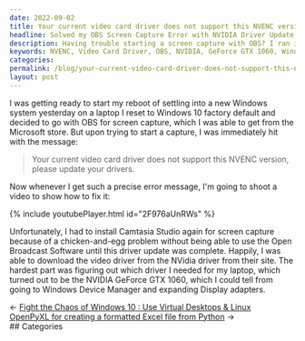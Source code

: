 ```yaml
---
date: 2022-09-02
title: Your current video card driver does not support this NVENC version please update your drivers.
headline: Solved my OBS Screen Capture Error with NVIDIA Driver Update
description: Having trouble starting a screen capture with OBS? I ran into the same issue and figured out how to fix it by downloading the correct video driver from the NVIDIA website. I identified the correct driver by going to Windows Device Manager and finding the NVIDIA GeForce GTX 1060. Read my blog post to find out more about this issue and how I solved it.
keywords: NVENC, Video Card Driver, OBS, NVIDIA, GeForce GTX 1060, Windows Device Manager, Screen Capture, Error Message, Download, Fix, Solution
categories: 
permalink: /blog/your-current-video-card-driver-does-not-support-this-nvenc-version-please-update-your-drivers/
layout: post
---
```



I was getting ready to start my reboot of settling into a new Windows system
yesterday on a laptop I reset to Windows 10 factory default and decided to go
with OBS for screen capture, which I was able to get from the Microsoft store.
But upon trying to start a capture, I was immediately hit with the message:

> Your current video card driver does not support this NVENC version, please
> update your drivers.

Now whenever I get such a precise error message, I'm going to shoot a video to
show how to fix it:

{% include youtubePlayer.html id="2F976aUnRWs" %}

Unfortunately, I had to install Camtasia Studio again for screen capture
because of a chicken-and-egg problem without being able to use the Open
Broadcast Software until this driver update was complete. Happily, I was able
to download the video driver from the NVidia driver from their site. The
hardest part was figuring out which driver I needed for my laptop, which turned
out to be the NVIDIA GeForce GTX 1060, which I could tell from going to Windows
Device Manager and expanding Display adapters.


<div class="post-nav"><div class="post-nav-prev"><span class="arrow">&larr;&nbsp;</span><a href="/blog/fight-the-chaos-of-windows-10-use-virtual-desktops-linux">Fight the Chaos of Windows 10 : Use Virtual Desktops & Linux</a></div><div class="post-nav-next"><a href="/blog/openpyxl-for-creating-a-formatted-excel-file-from-python">OpenPyXL for creating a formatted Excel file from Python</a><span class="arrow">&nbsp;&rarr;</span></div></div>
## Categories

<ul></ul>